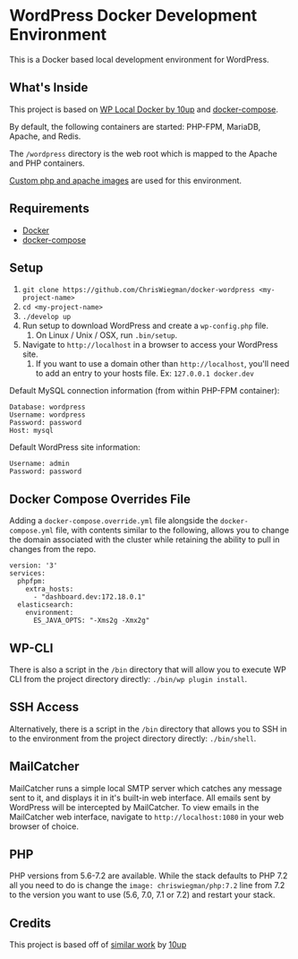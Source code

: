 # WordPress Docker Development Environment

This is a Docker based local development environment for WordPress.

## What's Inside

This project is based on [WP Local Docker by 10up](https://github.com/10up/wp-local-docker) and [docker-compose](https://docs.docker.com/compose/). 

By default, the following containers are started: PHP-FPM, MariaDB, Apache, and Redis. 

The `/wordpress` directory is the web root which is mapped to the Apache and PHP containers.

[Custom php and apache images](https://github.com/ChrisWiegman/docker-images) are used for this environment.

## Requirements

* [Docker](https://www.docker.com/)
* [docker-compose](https://docs.docker.com/compose/)

## Setup

1. `git clone https://github.com/ChrisWiegman/docker-wordpress <my-project-name>`
2. `cd <my-project-name>`
3. `./develop up`
4. Run setup to download WordPress and create a `wp-config.php` file.
	1. On Linux / Unix / OSX, run `.bin/setup`.
5. Navigate to `http://localhost` in a browser to access your WordPress site.
	1. If you want to use a domain other than `http://localhost`, you'll need to add an entry to your hosts file. Ex: `127.0.0.1 docker.dev`

Default MySQL connection information (from within PHP-FPM container):

```
Database: wordpress
Username: wordpress
Password: password
Host: mysql
```

Default WordPress site information:

```
Username: admin
Password: password
```

## Docker Compose Overrides File

Adding a `docker-compose.override.yml` file alongside the `docker-compose.yml` file, with contents similar to
the following, allows you to change the domain associated with the cluster while retaining the ability to pull in changes from the repo.

```
version: '3'
services:
  phpfpm:
    extra_hosts:
      - "dashboard.dev:172.18.0.1"
  elasticsearch:
    environment:
      ES_JAVA_OPTS: "-Xms2g -Xmx2g"
```

## WP-CLI

There is also a script in the `/bin` directory that will allow you to execute WP CLI from the project directory directly: `./bin/wp plugin install`.

## SSH Access

Alternatively, there is a script in the `/bin` directory that allows you to SSH in to the environment from the project directory directly: `./bin/shell`.

## MailCatcher

MailCatcher runs a simple local SMTP server which catches any message sent to it, and displays it in it's built-in web interface. All emails sent by WordPress will be intercepted by MailCatcher. To view emails in the MailCatcher web interface, navigate to `http://localhost:1080` in your web browser of choice.

## PHP

PHP versions from 5.6-7.2 are available. While the stack defaults to PHP 7.2 all you need to do is change the `image: chriswiegman/php:7.2` line from 7.2 to the version you want to use (5.6, 7.0, 7.1 or 7.2) and restart your stack.

## Credits

This project is based off of [similar work](https://github.com/10up/wp-local-docker) by [10up](https://10up)
